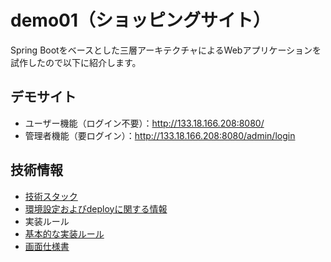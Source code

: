 # demo01（ショッピングサイト）
Spring Bootをベースとした三層アーキテクチャによるWebアプリケーションを試作したので以下に紹介します。

## デモサイト
- ユーザー機能（ログイン不要）：http://133.18.166.208:8080/
- 管理者機能（要ログイン）：http://133.18.166.208:8080/admin/login

## 技術情報
- [技術スタック](documents/technology-stacks.md)
- [環境設定およびdeployに関する情報](documents/application-properties.md)
- 実装ルール
 - [基本的な実装ルール](documents/coding-rules-basic.md)
 - [画面仕様書](documents/ui-specifications.md)